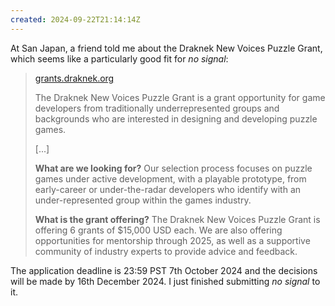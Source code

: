```yaml
---
created: 2024-09-22T21:14:14Z
---
```


At San Japan, a friend told me about the Draknek New Voices Puzzle Grant, which seems like a particularly good fit for _no signal_:

> [grants.draknek.org](https://grants.draknek.org/)
>
> The Draknek New Voices Puzzle Grant is a grant opportunity for game developers from traditionally underrepresented groups and backgrounds who are interested in designing and developing puzzle games.
>
> \[...\]
>
> **What are we looking for?**
> Our selection process focuses on puzzle games under active development, with a playable prototype, from early-career or under-the-radar developers who identify with an under-represented group within the games industry.
>
> **What is the grant offering?**
> The Draknek New Voices Puzzle Grant is offering 6 grants of $15,000 USD each. We are also offering opportunities for mentorship through 2025, as well as a supportive community of industry experts to provide advice and feedback.

The application deadline is 23:59 PST 7th October 2024 and the decisions will be made by 16th December 2024. I just finished submitting _no signal_ to it.
